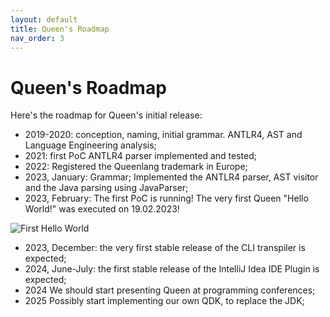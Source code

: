 ```yaml
---
layout: default
title: Queen's Roadmap
nav_order: 3
---
```


# Queen's Roadmap

Here's the roadmap for Queen's initial release:

- 2019-2020: conception, naming, initial grammar. ANTLR4, AST and Language Engineering analysis;
- 2021: first PoC ANTLR4 parser implemented and tested;
- 2022: Registered the Queenlang trademark in Europe;
- 2023, January: Grammar; Implemented the ANTLR4 parser, AST visitor and the Java parsing using JavaParser;
- 2023, February: The first PoC is running! The very first Queen "Hello World!" was executed on 19.02.2023!

<img src="https://queenlang.org/images/first_hello_world.png" title="The very first Hello World, 19.02.2023" alt="First Hello World">

- 2023, December: the very first stable release of the CLI transpiler is expected;
- 2024, June-July: the first stable release of the IntelliJ Idea IDE Plugin is expected;
- 2024 We should start presenting Queen at programming conferences;
- 2025 Possibly start implementing our own QDK, to replace the JDK;
